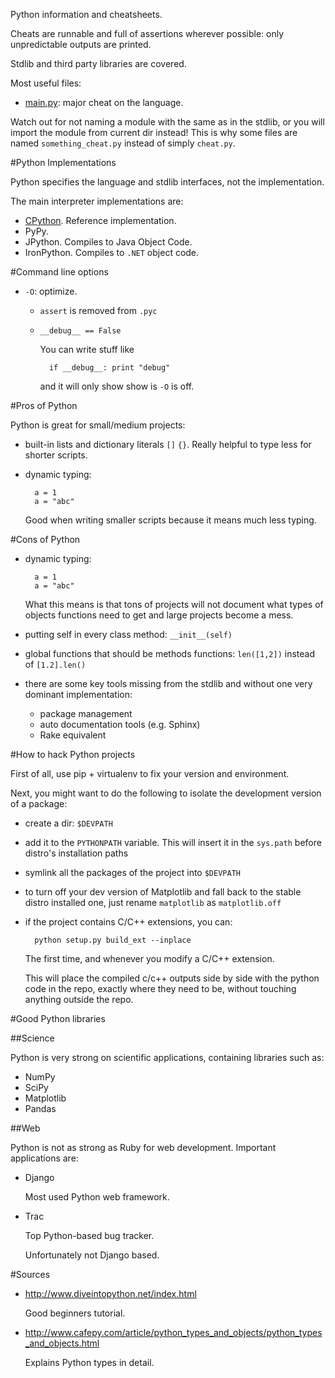 Python information and cheatsheets.

Cheats are runnable and full of assertions wherever possible: only unpredictable outputs are printed.

Stdlib and third party libraries are covered.

Most useful files:

- [main.py](main.py): major cheat on the language.

Watch out for not naming a module with the same as in the stdlib, or you will import the module from current dir instead! This is why some files are named `something_cheat.py` instead of simply `cheat.py`.

#Python Implementations

Python specifies the language and stdlib interfaces, not the implementation.

The main interpreter implementations are:

- [CPython](http://www.python.org/getit/source/). Reference implementation.
- PyPy.
- JPython. Compiles to Java Object Code.
- IronPython. Compiles to `.NET` object code.

#Command line options

- `-O`: optimize.

    - `assert` is removed from `.pyc`

    - `__debug__ == False`

        You can write stuff like

            if __debug__: print "debug"

        and it will only show show is `-O` is off.

#Pros of Python

Python is great for small/medium projects:

- built-in lists and dictionary literals `[]` `{}`. Really helpful to type less for shorter scripts.

- dynamic typing:

        a = 1
        a = "abc"

    Good when writing smaller scripts because it means much less typing.

#Cons of Python

- dynamic typing:

        a = 1
        a = "abc"

    What this means is that tons of projects will not document what types of objects functions need to get and large projects become a mess.

- putting self in every class method: `__init__(self)`

- global functions that should be methods functions: `len([1,2])` instead of `[1.2].len()`

- there are some key tools missing from the stdlib and without one very dominant implementation:

    - package management
    - auto documentation tools (e.g. Sphinx)
    - Rake equivalent

#How to hack Python projects

First of all, use pip + virtualenv to fix your version and environment.

Next, you might want to do the following to isolate the development version of a package:

- create a dir: `$DEVPATH`

- add it to the `PYTHONPATH` variable. This will insert it in the `sys.path` before distro's installation paths

- symlink all the packages of the project into `$DEVPATH`

- to turn off your dev version of Matplotlib and fall back to the stable distro installed one, just rename `matplotlib` as `matplotlib.off`

- if the project contains C/C++ extensions, you can:

        python setup.py build_ext --inplace

    The first time, and whenever you modify a C/C++ extension.

    This will place the compiled c/c++ outputs side by side with the python code in the repo, exactly where they need to be, without touching anything outside the repo.

#Good Python libraries

##Science

Python is very strong on scientific applications, containing libraries such as:

- NumPy
- SciPy
- Matplotlib
- Pandas

##Web

Python is not as strong as Ruby for web development. Important applications are:

- Django

    Most used Python web framework.

- Trac

    Top Python-based bug tracker.

    Unfortunately not Django based.

#Sources

- <http://www.diveintopython.net/index.html>

    Good beginners tutorial.

- <http://www.cafepy.com/article/python_types_and_objects/python_types_and_objects.html>

    Explains Python types in detail.

